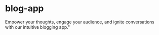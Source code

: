 # blog-app
 Empower your thoughts, engage your audience, and ignite conversations with our intuitive blogging app."
